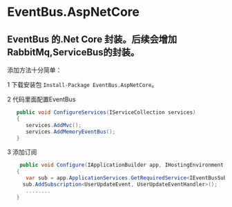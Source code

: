 # EventBus.AspNetCore

## EventBus 的.Net Core 封装。后续会增加 RabbitMq,ServiceBus的封装。

添加方法十分简单：

1  下载安装包  `Install-Package EventBus.AspNetCore`。

2  代码里面配置EventBus
``` csharp  
   public void ConfigureServices(IServiceCollection services)  
   {  
      services.AddMvc();  
      services.AddMemoryEventBus();  
   }   
```
  
3 添加订阅
``` csharp  
    public void Configure(IApplicationBuilder app, IHostingEnvironment env)  
   {  
      var sub = app.ApplicationServices.GetRequiredService<IEventBusSubscriptionsManager>();  
     sub.AddSubscription<UserUpdateEvent, UserUpdateEventHandler>();  
      ........  
   }  
```
